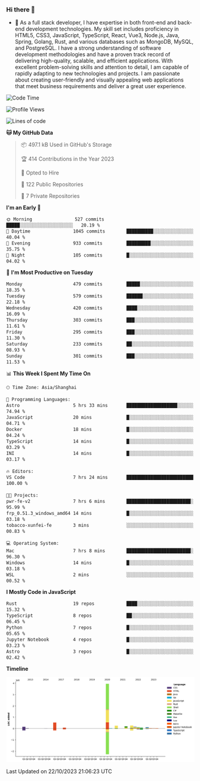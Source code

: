 ### Hi there 👋

- 🌱 As a full stack developer, I have expertise in both front-end and back-end development technologies. My skill set includes proficiency in HTML5, CSS3, JavaScript, TypeScript, React, Vue3, Node.js, Java, Spring, Golang, Rust, and various databases such as MongoDB, MySQL, and PostgreSQL. I have a strong understanding of software development methodologies and have a proven track record of delivering high-quality, scalable, and efficient applications. With excellent problem-solving skills and attention to detail, I am capable of rapidly adapting to new technologies and projects. I am passionate about creating user-friendly and visually appealing web applications that meet business requirements and deliver a great user experience.

<!--START_SECTION:waka-->
![Code Time](http://img.shields.io/badge/Code%20Time-1%2C156%20hrs%2040%20mins-blue)

![Profile Views](http://img.shields.io/badge/Profile%20Views-0-blue)

![Lines of code](https://img.shields.io/badge/From%20Hello%20World%20I%27ve%20Written-6.0%20million%20lines%20of%20code-blue)

**🐱 My GitHub Data** 

> 📦 497.1 kB Used in GitHub's Storage 
 > 
> 🏆 414 Contributions in the Year 2023
 > 
> 💼 Opted to Hire
 > 
> 📜 122 Public Repositories 
 > 
> 🔑 7 Private Repositories 
 > 
**I'm an Early 🐤** 

```text
🌞 Morning                527 commits         █████░░░░░░░░░░░░░░░░░░░░   20.19 % 
🌆 Daytime                1045 commits        ██████████░░░░░░░░░░░░░░░   40.04 % 
🌃 Evening                933 commits         █████████░░░░░░░░░░░░░░░░   35.75 % 
🌙 Night                  105 commits         █░░░░░░░░░░░░░░░░░░░░░░░░   04.02 % 
```
📅 **I'm Most Productive on Tuesday** 

```text
Monday                   479 commits         █████░░░░░░░░░░░░░░░░░░░░   18.35 % 
Tuesday                  579 commits         ██████░░░░░░░░░░░░░░░░░░░   22.18 % 
Wednesday                420 commits         ████░░░░░░░░░░░░░░░░░░░░░   16.09 % 
Thursday                 303 commits         ███░░░░░░░░░░░░░░░░░░░░░░   11.61 % 
Friday                   295 commits         ███░░░░░░░░░░░░░░░░░░░░░░   11.30 % 
Saturday                 233 commits         ██░░░░░░░░░░░░░░░░░░░░░░░   08.93 % 
Sunday                   301 commits         ███░░░░░░░░░░░░░░░░░░░░░░   11.53 % 
```


📊 **This Week I Spent My Time On** 

```text
🕑︎ Time Zone: Asia/Shanghai

💬 Programming Languages: 
Astro                    5 hrs 33 mins       ███████████████████░░░░░░   74.94 % 
JavaScript               20 mins             █░░░░░░░░░░░░░░░░░░░░░░░░   04.71 % 
Docker                   18 mins             █░░░░░░░░░░░░░░░░░░░░░░░░   04.24 % 
TypeScript               14 mins             █░░░░░░░░░░░░░░░░░░░░░░░░   03.29 % 
INI                      14 mins             █░░░░░░░░░░░░░░░░░░░░░░░░   03.17 % 

🔥 Editors: 
VS Code                  7 hrs 24 mins       █████████████████████████   100.00 % 

🐱‍💻 Projects: 
pwr-fe-v2                7 hrs 6 mins        ████████████████████████░   95.99 % 
frp_0.51.3_windows_amd64 14 mins             █░░░░░░░░░░░░░░░░░░░░░░░░   03.18 % 
tobacco-xunfei-fe        3 mins              ░░░░░░░░░░░░░░░░░░░░░░░░░   00.83 % 

💻 Operating System: 
Mac                      7 hrs 8 mins        ████████████████████████░   96.30 % 
Windows                  14 mins             █░░░░░░░░░░░░░░░░░░░░░░░░   03.18 % 
WSL                      2 mins              ░░░░░░░░░░░░░░░░░░░░░░░░░   00.52 % 
```

**I Mostly Code in JavaScript** 

```text
Rust                     19 repos            ████░░░░░░░░░░░░░░░░░░░░░   15.32 % 
TypeScript               8 repos             ██░░░░░░░░░░░░░░░░░░░░░░░   06.45 % 
Python                   7 repos             █░░░░░░░░░░░░░░░░░░░░░░░░   05.65 % 
Jupyter Notebook         4 repos             █░░░░░░░░░░░░░░░░░░░░░░░░   03.23 % 
Astro                    3 repos             █░░░░░░░░░░░░░░░░░░░░░░░░   02.42 % 
```



**Timeline**

![Lines of Code chart](https://raw.githubusercontent.com/elton/elton/main/assets/bar_graph.png)


 Last Updated on 22/10/2023 21:06:23 UTC
<!--END_SECTION:waka-->

<!--
**elton/elton** is a ✨ _special_ ✨ repository because its `README.md` (this file) appears on your GitHub profile.

Here are some ideas to get you started:

- 🔭 I’m currently working on ...
- 🌱 I’m currently learning ...
- 👯 I’m looking to collaborate on ...
- 🤔 I’m looking for help with ...
- 💬 Ask me about ...
- 📫 How to reach me: ...
- 😄 Pronouns: ...
- ⚡ Fun fact: ...
-->
